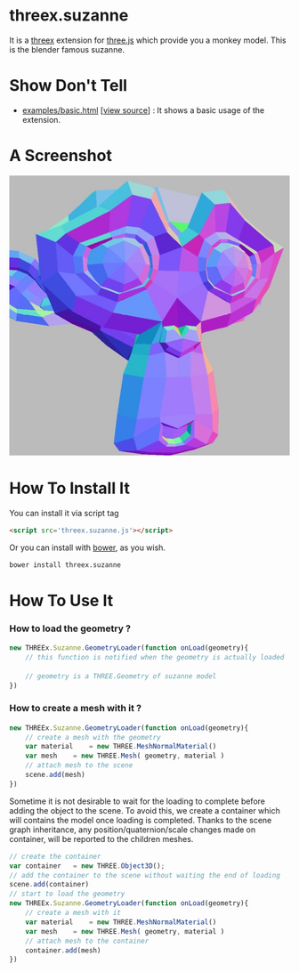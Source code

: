 threex.suzanne
==============

It is a 
[threex](http://jeromeetienne.github.io/threex/) extension 
for 
[three.js](http://threejs.org)
which provide you a monkey model.
This is the blender famous suzanne.

Show Don't Tell
===============
* [examples/basic.html](http://jeromeetienne.github.io/threex.suzanne/examples/basic.html)
\[[view source](https://github.com/jeromeetienne/threex.suzanne/blob/master/examples/basic.html)\] :
It shows a basic usage of the extension.

A Screenshot
============
[![screenshot](https://raw.githubusercontent.com/jeromeetienne/threex.suzanne/master/examples/images/screenshot-threex-suzanne-512x512.jpg)](http://jeromeetienne.github.io/threex.suzanne/examples/basic.html)


How To Install It
=================

You can install it via script tag

```html
<script src='threex.suzanne.js'></script>
```

Or you can install with [bower](http://bower.io/), as you wish.

```bash
bower install threex.suzanne
```

How To Use It
=============

### How to load the geometry ?

```javascript
new THREEx.Suzanne.GeometryLoader(function onLoad(geometry){
	// this function is notified when the geometry is actually loaded
	
	// geometry is a THREE.Geometry of suzanne model
})
```

### How to create a mesh with it ?

```javascript
new THREEx.Suzanne.GeometryLoader(function onLoad(geometry){
	// create a mesh with the geometry
	var material	= new THREE.MeshNormalMaterial()
	var mesh	= new THREE.Mesh( geometry, material )
	// attach mesh to the scene
	scene.add(mesh)
})
```

Sometime it is not desirable to wait for the loading to complete before 
adding the object to the scene. To avoid this, we create a container
which will contains the model once loading is completed.
Thanks to the scene graph inheritance, any position/quaternion/scale
changes made on container, will be reported to the children meshes.

```javascript
// create the container
var container	= new THREE.Object3D();
// add the container to the scene without waiting the end of loading
scene.add(container)
// start to load the geometry
new THREEx.Suzanne.GeometryLoader(function onLoad(geometry){
	// create a mesh with it
	var material	= new THREE.MeshNormalMaterial()
	var mesh	= new THREE.Mesh( geometry, material )
	// attach mesh to the container
	container.add(mesh)
})
```
